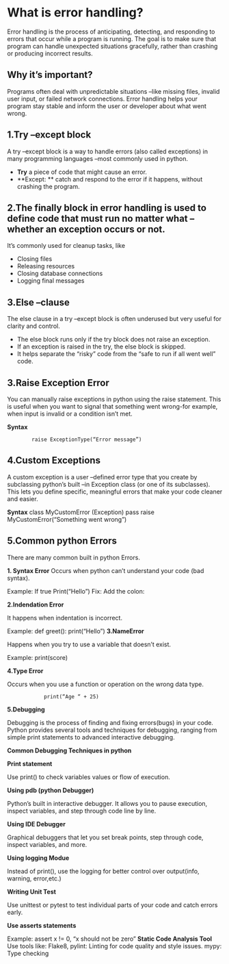 # What is error handling?
Error handling is the process of anticipating, detecting, and responding to errors that occur while a program is running. The goal is to make sure that program can handle unexpected situations gracefully, rather than crashing or producing incorrect results.
## Why it’s important?
Programs often deal with unpredictable situations –like missing files, invalid user input, or failed network connections. Error handling helps your program stay stable and inform the user or developer about what went wrong.
## 1.Try –except block
A try –except block is a way to handle errors (also called exceptions) in many programming languages –most commonly used in python.
-	**Try** a piece of code that might cause an error.
-	**Except: ** catch and respond to the error if it happens, without crashing the program.
## 2.The finally block in error handling is used to define code that must run no matter what –whether an exception occurs or not.
It’s commonly used for cleanup tasks, like
-	Closing files
-	Releasing resources
-	Closing database connections
-	Logging final messages
## 3.Else –clause
The else clause in a try –except block is often underused but very useful for clarity and control.
-	The else block runs only if the try block does not raise an exception.
-	If an exception is raised in the try, the else block is skipped.
-	It helps separate the “risky” code from the “safe to run if all went well” code.
## 3.Raise Exception Error
You can manually raise exceptions in python using the raise statement.
This is useful when you want to signal that something went wrong-for example, when input is invalid or a condition isn’t met.

**Syntax**

			raise ExceptionType(“Error message”)
			
## 4.Custom Exceptions
A custom exception is a user –defined error type that you create by subclassing python’s built –in Exception class (or one of its subclasses). This lets you define specific, meaningful errors that make your code cleaner and easier.

**Syntax**
class MyCustomError (Exception)
					pass
raise MyCustomError(“Something went wrong”)

## 5.Common python Errors

There are many common built in python Errors.

**1. Syntax Error**
Occurs when python can’t understand your code (bad syntax).

Example: 
				If true
					Print(“Hello”)
Fix: Add the colon:

 **2.Indendation Error**
 
It happens when indentation is incorrect.

Example:
				def greet():
					print(“Hello”)
**3.NameError**

Happens when you try to use a variable that doesn’t exist.

Example:
					print(score)

**4.Type Error**

Occurs when you use a function or operation on the wrong data type.

				print(“Age “ + 25)

**5.Debugging**

Debugging is the process of finding and fixing errors(bugs) in your code. Python provides several tools and techniques for debugging, ranging from simple print statements to advanced interactive debugging.

**Common Debugging Techniques in python**

**Print statement**

Use print() to check variables values or flow of execution.

**Using pdb (python Debugger)**

Python’s built in interactive debugger. It allows you to pause execution, inspect variables, and step through code line by line.

**Using IDE Debugger**

Graphical debuggers that let you set break points, step through code, inspect variables, and more.

**Using logging Modue**

Instead of print(), use the logging for better  control over output(info, warning, error,etc.)

**Writing Unit Test**

Use unittest or pytest to test individual parts of your code and catch errors early.

**Use asserts statements**

Example:
			assert x != 0, “x should not be zero”
**Static Code Analysis Tool**
Use tools like:
Flake8, pylint: Linting for code quality and style issues.
mypy: Type checking


			




